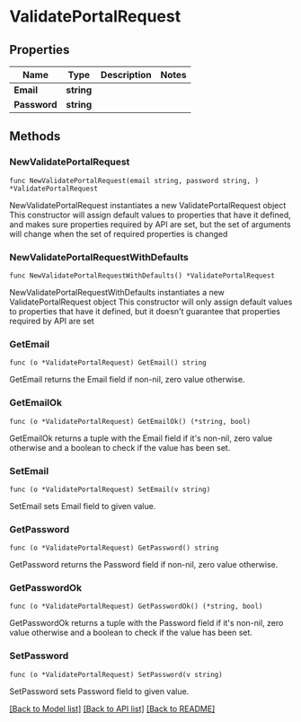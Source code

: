 # ValidatePortalRequest

## Properties

Name | Type | Description | Notes
------------ | ------------- | ------------- | -------------
**Email** | **string** |  | 
**Password** | **string** |  | 

## Methods

### NewValidatePortalRequest

`func NewValidatePortalRequest(email string, password string, ) *ValidatePortalRequest`

NewValidatePortalRequest instantiates a new ValidatePortalRequest object
This constructor will assign default values to properties that have it defined,
and makes sure properties required by API are set, but the set of arguments
will change when the set of required properties is changed

### NewValidatePortalRequestWithDefaults

`func NewValidatePortalRequestWithDefaults() *ValidatePortalRequest`

NewValidatePortalRequestWithDefaults instantiates a new ValidatePortalRequest object
This constructor will only assign default values to properties that have it defined,
but it doesn't guarantee that properties required by API are set

### GetEmail

`func (o *ValidatePortalRequest) GetEmail() string`

GetEmail returns the Email field if non-nil, zero value otherwise.

### GetEmailOk

`func (o *ValidatePortalRequest) GetEmailOk() (*string, bool)`

GetEmailOk returns a tuple with the Email field if it's non-nil, zero value otherwise
and a boolean to check if the value has been set.

### SetEmail

`func (o *ValidatePortalRequest) SetEmail(v string)`

SetEmail sets Email field to given value.


### GetPassword

`func (o *ValidatePortalRequest) GetPassword() string`

GetPassword returns the Password field if non-nil, zero value otherwise.

### GetPasswordOk

`func (o *ValidatePortalRequest) GetPasswordOk() (*string, bool)`

GetPasswordOk returns a tuple with the Password field if it's non-nil, zero value otherwise
and a boolean to check if the value has been set.

### SetPassword

`func (o *ValidatePortalRequest) SetPassword(v string)`

SetPassword sets Password field to given value.



[[Back to Model list]](../README.md#documentation-for-models) [[Back to API list]](../README.md#documentation-for-api-endpoints) [[Back to README]](../README.md)


